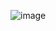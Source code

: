 ![image](https://user-images.githubusercontent.com/114415231/192298816-9979e49a-d3a6-419c-aee2-091e07e90005.png)
